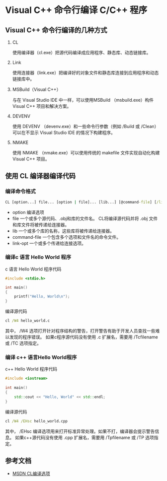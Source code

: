# Visual C++ 命令行编译 C/C++ 程序

## Visual C++ 命令行编译的几种方式

1. CL

	使用编译器（cl.exe）把源代码编译成应用程序、静态库、动态链接库。

2. Link

	使用连接器（link.exe）把编译好的对象文件和静态库连接到应用程序和动态链接库中。

3. MSBuild（Visual C++）

	与在 Visual Studio IDE 中一样，可以使用MSBuild （msbuild.exe）构件 Visual C++ 项目和解决方案。

4. DEVENV

	使用 DEVENV （devenv.exe）和一些命令行参数（例如  /Build 或 /Clean） 可以在不显示 Visual Studio IDE 的情况下构建程序。

5. NMAKE

	使用 NMAKE （nmake.exe）可以使用传统的 makefile 文件实现自动化构建 Visual C++ 项目。

## 使用 CL 编译器编译代码

### 编译命令格式

```bat
CL [option...] file... [option | file]... [lib...] [@command-file] [/link link-opt...]
```
* option 编译选项
* file 一个或多个源代码、.obj和库的文件名。 CL将编译源代码并将 .obj 文件和库文件将被传递给连接器。
* lib 一个或多个库的名称，这些库将被传递给连接器。
* command-file 一个包含多个选项和文件名的命令文件。
* link-opt 一个或多个传递给连接选项。

### 编译c 语言 Hello World 程序

c 语言 Hello World 程序代码
	
```cpp
#include <stdio.h>

int main()
{
    printf("Hello, World\n");
}
```

编译源代码
    
```bat
cl /W4 hello_world.c
```

其中， /W4 选项打开针对程序结构的警告，打开警告有助于开发人员查找一些难以发现的程序错误。
如果c程序源代码没有使用 .c 扩展名，需要用 /Tcfilename 或 /TC 选项指定。
    
### 编译 c++ 语言Hello World程序
    
c++ Hello World 程序代码
	
```cpp
#include <iostream>
    
int main()
{
    std::cout << "Hello, World" << std::endl;
}
```

编译源代码
	
```bat
cl /W4 /EHsc hello_world.cpp
```
    
其中， /EHsc 编译选项用来打开标准异常处理。如果不打，编译器会提示警告信息。
如果c++源代码没有使用 .cpp 扩展名，需要用 /Tpfilename 或 /TP 选项指定。
    
## 参考文档
* [MSDN CL编译选项](https://msdn.microsoft.com/EN-US/library/19z1t1wy(v=VS.140,d=hv.2).aspx)
